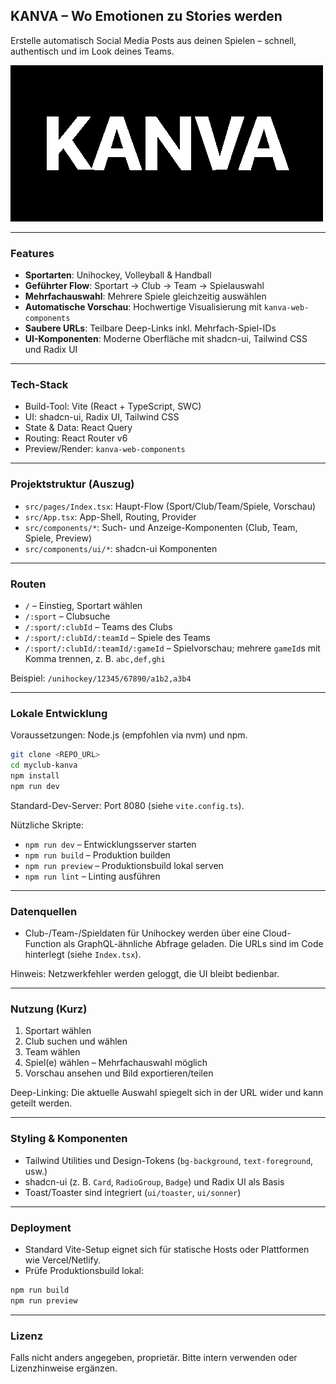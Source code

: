 ## KANVA – Wo Emotionen zu Stories werden

Erstelle automatisch Social Media Posts aus deinen Spielen – schnell, authentisch und im Look deines Teams.

![KANVA logo](./src/assets/logo.png)

---

### Features

- **Sportarten**: Unihockey, Volleyball & Handball
- **Geführter Flow**: Sportart → Club → Team → Spielauswahl
- **Mehrfachauswahl**: Mehrere Spiele gleichzeitig auswählen
- **Automatische Vorschau**: Hochwertige Visualisierung mit `kanva-web-components`
- **Saubere URLs**: Teilbare Deep-Links inkl. Mehrfach-Spiel-IDs
- **UI-Komponenten**: Moderne Oberfläche mit shadcn-ui, Tailwind CSS und Radix UI

---

### Tech-Stack

- Build-Tool: Vite (React + TypeScript, SWC)
- UI: shadcn-ui, Radix UI, Tailwind CSS
- State & Data: React Query
- Routing: React Router v6
- Preview/Render: `kanva-web-components`

---

### Projektstruktur (Auszug)

- `src/pages/Index.tsx`: Haupt-Flow (Sport/Club/Team/Spiele, Vorschau)
- `src/App.tsx`: App-Shell, Routing, Provider
- `src/components/*`: Such- und Anzeige-Komponenten (Club, Team, Spiele, Preview)
- `src/components/ui/*`: shadcn-ui Komponenten

---

### Routen

- `/` – Einstieg, Sportart wählen
- `/:sport` – Clubsuche
- `/:sport/:clubId` – Teams des Clubs
- `/:sport/:clubId/:teamId` – Spiele des Teams
- `/:sport/:clubId/:teamId/:gameId` – Spielvorschau; mehrere `gameId`s mit Komma trennen, z. B. `abc,def,ghi`

Beispiel: `/unihockey/12345/67890/a1b2,a3b4`

---

### Lokale Entwicklung

Voraussetzungen: Node.js (empfohlen via nvm) und npm.

```bash
git clone <REPO_URL>
cd myclub-kanva
npm install
npm run dev
```

Standard-Dev-Server: Port 8080 (siehe `vite.config.ts`).

Nützliche Skripte:

- `npm run dev` – Entwicklungsserver starten
- `npm run build` – Produktion builden
- `npm run preview` – Produktionsbuild lokal serven
- `npm run lint` – Linting ausführen

---

### Datenquellen

- Club-/Team-/Spieldaten für Unihockey werden über eine Cloud-Function als GraphQL-ähnliche Abfrage geladen. Die URLs sind im Code hinterlegt (siehe `Index.tsx`). 

Hinweis: Netzwerkfehler werden geloggt, die UI bleibt bedienbar.

---

### Nutzung (Kurz)

1. Sportart wählen
2. Club suchen und wählen
3. Team wählen
4. Spiel(e) wählen – Mehrfachauswahl möglich
5. Vorschau ansehen und Bild exportieren/teilen

Deep-Linking: Die aktuelle Auswahl spiegelt sich in der URL wider und kann geteilt werden.

---

### Styling & Komponenten

- Tailwind Utilities und Design-Tokens (`bg-background`, `text-foreground`, usw.)
- shadcn-ui (z. B. `Card`, `RadioGroup`, `Badge`) und Radix UI als Basis
- Toast/Toaster sind integriert (`ui/toaster`, `ui/sonner`)

---

### Deployment

- Standard Vite-Setup eignet sich für statische Hosts oder Plattformen wie Vercel/Netlify.
- Prüfe Produktionsbuild lokal:

```bash
npm run build
npm run preview
```

---

### Lizenz

Falls nicht anders angegeben, proprietär. Bitte intern verwenden oder Lizenzhinweise ergänzen.
